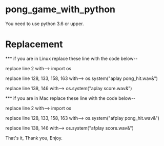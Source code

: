# pong_game_with_python
You need to use python 3.6 or upper.

# Replacement
*** if you are in Linux replace these line with the code below--

replace line 2 with--> import os

replace line 128, 133, 158, 163 with--> os.system("aplay pong_hit.wav&")

replace line 138, 146 with--> os.system("aplay score.wav&")
    


*** if you are in Mac replace these line with the code below--

replace line 2 with--> import os

replace line 128, 133, 158, 163 with--> os.system("afplay pong_hit.wav&")

replace line 138, 146 with--> os.system("afplay score.wav&")
  


That's it, Thank you, Enjoy.

